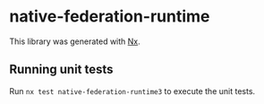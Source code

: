 # native-federation-runtime

This library was generated with [Nx](https://nx.dev).

## Running unit tests

Run `nx test native-federation-runtime3` to execute the unit tests.
